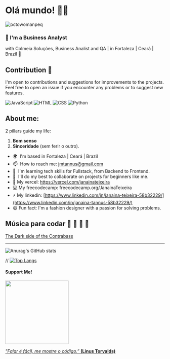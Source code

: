 # Olá mundo! 👋👋
![octowomanpeq](https://github.com/Janainateixeira/janainateixeira/assets/61756665/6d54397a-8a77-4c49-a230-5b4ed21e2ab5)

### 🌵 I'm a Business Analyst

with Colmeia Soluções, Business Analist and QA | in Fortaleza | Ceará | Brazil 🌻

## Contribution 🤝

I'm open to contributions and suggestions for improvements to the projects. Feel free to open an issue if you encounter any problems or to suggest new features.

![JavaScript](https://img.icons8.com/color/96/000000/javascript.png) 
![HTML](https://img.icons8.com/color/96/000000/html-5.png)
![CSS](https://img.icons8.com/color/96/000000/css3.png)
![Python](https://img.icons8.com/?id=hGdCwhSHUe6L&format=png)
<!-- ![React](https://img.icons8.com/color/96/000000/react-native.png) -->

## About me:

2 pillars guide my life:
  1. **Bom senso**
  1. **Sinceridade** (sem ferir o outro).

* 🌍  I'm based in Fortaleza | Ceará | Brazil
* 📫  How to reach me: [jmtannus@gmail.com](mailto:jmtannus@gmail.com)
* 🌱  I'm learning tech skills for Fullstack, from Backend to Frontend.
* 🤝  I'll do my best to collaborate on projects for beginners like me.
* 📁  My vercel: https://vercel.com/janainateixeira
* 💻  My freecodecamp: freecodecamp.org/JanainaTeixeira
* ⚡  My linkedin: [https://www.linkedin.com/in/janaina-teixeira-58b32229/](https://www.linkedin.com/in/janaina-tannus-58b32229/)
* 😄  Fun fact: I'm a fashion designer with a passion for solving problems. 


## Música para codar 🎼 🎻 🎸 🎼

[The Dark side of the Contrabass](https://youtu.be/50a4vUc4TSE)

<!-- <iframe width="560" height="315" src="https://www.youtube.com/embed/50a4vUc4TSE" title="YouTube video player" frameborder="0" allow="accelerometer; autoplay; clipboard-write; encrypted-media; gyroscope; picture-in-picture; web-share" allowfullscreen></iframe>) -->

---

![Anurag's GitHub stats](https://github-readme-stats.vercel.app/api?username=jmtannus&show_icons=true&theme=tokyonight)

// [![Top Langs](https://github-readme-stats.vercel.app/api/top-langs/?username=jmtannus&layout=donut-vertical)](https://github.com/anuraghazra/github-readme-stats)
#### Support Me!

<a href="https://www.buymeacoffee.com/jmtannus"><img src="https://cdn.buymeacoffee.com/buttons/v2/default-yellow.png" width="200" />

*"Falar é fácil, me mostre o código.”* **(Linus Torvalds)**


